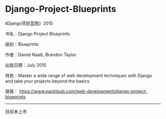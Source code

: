 # Django-Project-Blueprints
《Django项目蓝图》2015

书名：Django Project Blueprints  

级别：Blueprints  

作者：Daniel Naab, Brandon Taylor  

出版日期：July 2015  

特色：Master a wide range of web development techniques with Django and take your projects beyond the basics  

链接： https://www.packtpub.com/web-development/django-project-blueprints  

**********
目前未上市
